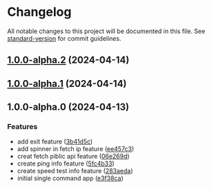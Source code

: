 # Changelog

All notable changes to this project will be documented in this file. See [standard-version](https://github.com/conventional-changelog/standard-version) for commit guidelines.

## [1.0.0-alpha.2](https://github.com/teplostanski/nche/compare/v1.0.0-alpha.1...v1.0.0-alpha.2) (2024-04-14)

## [1.0.0-alpha.1](https://github.com/teplostanski/nche/compare/v1.0.0-alpha.0...v1.0.0-alpha.1) (2024-04-14)

## 1.0.0-alpha.0 (2024-04-13)


### Features

* add exit feature ([3b41d5c](https://github.com/teplostanski/nche/commit/3b41d5c8254e5c0d7ffa6fcdf878af3c697af0d1))
* add spinner in fetch ip feature ([ee457c3](https://github.com/teplostanski/nche/commit/ee457c366d5a3c70d5623ddcf64ddacb256dde18))
* creat fetch piblic api feature ([06e269d](https://github.com/teplostanski/nche/commit/06e269d4bad7ff3ac411160bfd3740a33a237bea))
* create ping info feature ([5fc4b33](https://github.com/teplostanski/nche/commit/5fc4b335aad5e9413dadcb16b305ae32b5ac91fc))
* create speed test info feature ([283aeda](https://github.com/teplostanski/nche/commit/283aeda1c5390400beceafa047a24acef47ef5b0))
* initial single command app ([e3f38ca](https://github.com/teplostanski/nche/commit/e3f38ca5ce4b8b18ec44cc2ba5b4ae970c4f07f8))
